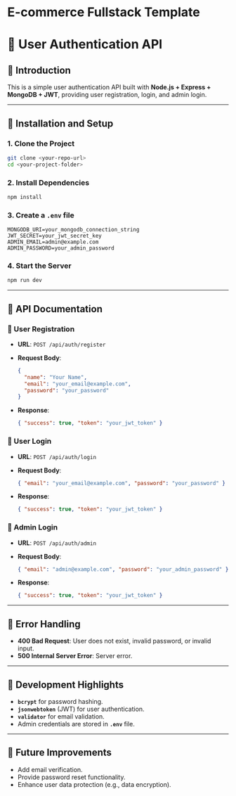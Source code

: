 # E-commerce Fullstack Template

# 📌 User Authentication API

## 🚀 Introduction

This is a simple user authentication API built with **Node.js + Express + MongoDB + JWT**, providing user registration, login, and admin login.

---

## 📁 Installation and Setup

### 1. Clone the Project

```bash
git clone <your-repo-url>
cd <your-project-folder>
```

### 2. Install Dependencies

```bash
npm install
```

### 3. Create a `.env` file

```plaintext
MONGODB_URI=your_mongodb_connection_string
JWT_SECRET=your_jwt_secret_key
ADMIN_EMAIL=admin@example.com
ADMIN_PASSWORD=your_admin_password
```

### 4. Start the Server

```bash
npm run dev
```

---

## 📌 API Documentation

### 🔑 User Registration

- **URL**: `POST /api/auth/register`
- **Request Body**:

  ```json
  {
    "name": "Your Name",
    "email": "your_email@example.com",
    "password": "your_password"
  }
  ```

- **Response**:

  ```json
  { "success": true, "token": "your_jwt_token" }
  ```

### 🔑 User Login

- **URL**: `POST /api/auth/login`
- **Request Body**:

  ```json
  { "email": "your_email@example.com", "password": "your_password" }
  ```

- **Response**:

  ```json
  { "success": true, "token": "your_jwt_token" }
  ```

### 🔑 Admin Login

- **URL**: `POST /api/auth/admin`
- **Request Body**:

  ```json
  { "email": "admin@example.com", "password": "your_admin_password" }
  ```

- **Response**:

  ```json
  { "success": true, "token": "your_jwt_token" }
  ```

---

## 🚨 Error Handling

- **400 Bad Request**: User does not exist, invalid password, or invalid input.
- **500 Internal Server Error**: Server error.

---

## 🔧 Development Highlights

- **`bcrypt`** for password hashing.
- **`jsonwebtoken`** (JWT) for user authentication.
- **`validator`** for email validation.
- Admin credentials are stored in **`.env`** file.

---

## 📌 Future Improvements

- Add email verification.
- Provide password reset functionality.
- Enhance user data protection (e.g., data encryption).
